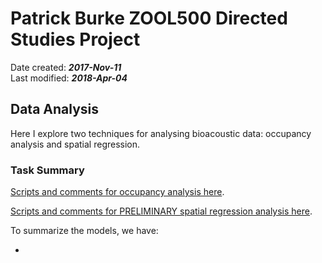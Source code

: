 # Patrick Burke ZOOL500 Directed Studies Project
Date created: ___2017-Nov-11___   
Last modified: ___2018-Apr-04___   


## Data Analysis

Here I explore two techniques for analysing bioacoustic data: occupancy analysis and spatial regression.  

### Task Summary

[Scripts and comments for occupancy analysis  here](https://github.com/burkeprw/rsh_zool500_bats/blob/master/r_scripts/t2_dataanaly/t2a_occupancy/ghd02_occupancy.md).

[Scripts and comments for PRELIMINARY spatial regression analysis  here](https://github.com/burkeprw/rsh_zool500_bats/blob/master/r_scripts/t2_dataanaly/t2b_spatialregression/ghd02_spatialreg.md).

To summarize the models, we have:

- 

